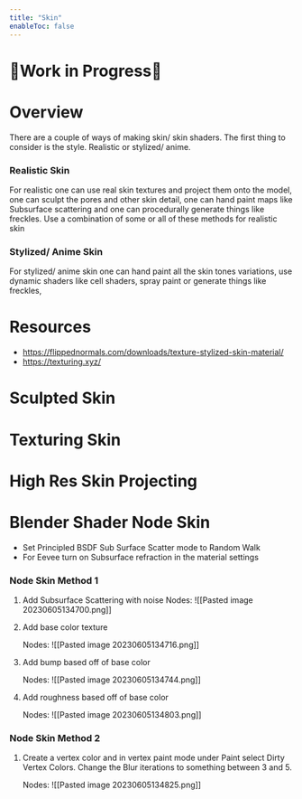 ```yaml
---
title: "Skin"
enableToc: false
---
```


# 🚧Work in Progress🚧

# Overview
There are a couple of ways of making skin/ skin shaders. The first thing to consider is the style. Realistic or stylized/ anime.

### Realistic Skin
For realistic one can use real skin textures and project them onto the model, one can sculpt the pores and other skin detail, one can hand paint maps like Subsurface scattering and one can procedurally generate things like freckles. Use a combination of some or all of these methods for realistic skin

### Stylized/ Anime Skin
For stylized/ anime skin one can hand paint all the skin tones variations, use dynamic shaders like cell shaders, spray paint or generate things like freckles, 



# Resources
- https://flippednormals.com/downloads/texture-stylized-skin-material/
- https://texturing.xyz/

# Sculpted Skin


# Texturing Skin

# High Res Skin Projecting

# Blender Shader Node Skin
- Set Principled BSDF Sub Surface Scatter mode to Random Walk
- For Eevee turn on Subsurface refraction in the material settings

### Node Skin Method 1
1. Add Subsurface Scattering with noise
   Nodes:
   ![[Pasted image 20230605134700.png]]

2. Add base color texture
    
    Nodes:
    ![[Pasted image 20230605134716.png]]

3. Add bump based off of base color

    Nodes:
    ![[Pasted image 20230605134744.png]]

4. Add roughness based off of base color

    Nodes:
    ![[Pasted image 20230605134803.png]]

### Node Skin Method 2
1. Create a vertex color and in vertex paint mode under Paint select Dirty Vertex Colors. Change the Blur iterations to something between 3 and 5.
    
    Nodes:
    ![[Pasted image 20230605134825.png]]

